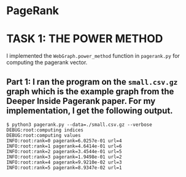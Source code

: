 # PageRank

# TASK 1: THE POWER METHOD
I implemented the ```WebGraph.power_method``` function in ```pagerank.py``` for computing the pagerank vector.

## Part 1: I ran the program on the ```small.csv.gz``` graph which is the example graph from the Deeper Inside Pagerank paper. For my implementation, I get the following output.
```
$ python3 pagerank.py --data=./small.csv.gz --verbose
DEBUG:root:computing indices
DEBUG:root:computing values
INFO:root:rank=0 pagerank=6.0257e-01 url=4
INFO:root:rank=1 pagerank=4.6414e-01 url=6
INFO:root:rank=2 pagerank=3.4544e-01 url=5
INFO:root:rank=3 pagerank=1.9498e-01 url=2
INFO:root:rank=4 pagerank=9.9210e-02 url=3
INFO:root:rank=5 pagerank=8.9347e-02 url=1
```
